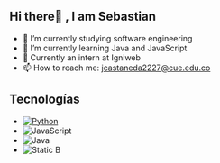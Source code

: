 ## Hi there👋 , I am Sebastian

- 🔭 I’m currently studying software engineering
- 🌱 I’m currently learning Java and JavaScript
- 💬 Currently an intern at Igniweb
- 📫 How to reach me: jcastaneda2227@cue.edu.co

## Tecnologías

*   [![Python](https://img.shields.io/badge/Python-yellow?style=for-the-badge&logo=python&logoColor=white&label&=101010)]()
*    ![JavaScript](https://encrypted-tbn0.gstatic.com/images?q=tbn:ANd9GcTTgcZ_QaAYqL2b6FfEE1st9Pkr2D5fwTqzzg&s)
*   ![Java](https://encrypted-tbn0.gstatic.com/images?q=tbn:ANd9GcTGJpub-PYWM-yI4xGhQhFChybYWUDpiwXeAg&s)
*   ![Static B](https://img.shields.io/badge/black?style=for-the-badge&logo=Javascript)



<!--
**VirtualViking/VirtualViking** is a ✨ _special_ ✨ repository because its `README.md` (this file) appears on your GitHub profile.
- 🤔 I’m looking for help with ...
- 👯 I’m looking to collaborate 
- 😄 Pronouns: ...
- ⚡ Fun fact: ...

-->
